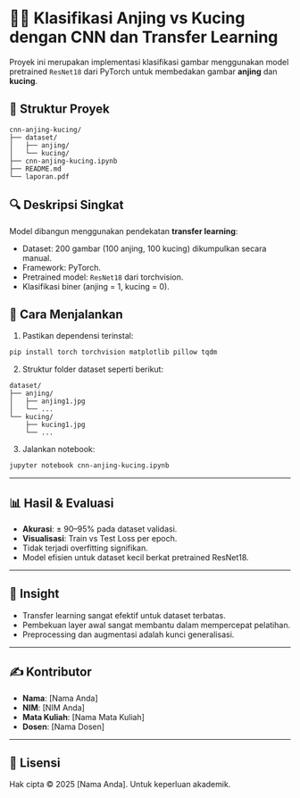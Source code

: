 
# 🐶🐱 Klasifikasi Anjing vs Kucing dengan CNN dan Transfer Learning

Proyek ini merupakan implementasi klasifikasi gambar menggunakan model pretrained `ResNet18` dari PyTorch untuk membedakan gambar **anjing** dan **kucing**.

## 📁 Struktur Proyek

```
cnn-anjing-kucing/
├── dataset/
│   ├── anjing/
│   └── kucing/
├── cnn-anjing-kucing.ipynb
├── README.md
└── laporan.pdf
```

## 🔍 Deskripsi Singkat

Model dibangun menggunakan pendekatan **transfer learning**:
- Dataset: 200 gambar (100 anjing, 100 kucing) dikumpulkan secara manual.
- Framework: PyTorch.
- Pretrained model: `ResNet18` dari torchvision.
- Klasifikasi biner (anjing = 1, kucing = 0).

## 🚀 Cara Menjalankan

1. Pastikan dependensi terinstal:

```bash
pip install torch torchvision matplotlib pillow tqdm
```

2. Struktur folder dataset seperti berikut:

```
dataset/
├── anjing/
│   ├── anjing1.jpg
│   └── ...
└── kucing/
    ├── kucing1.jpg
    └── ...
```

3. Jalankan notebook:

```bash
jupyter notebook cnn-anjing-kucing.ipynb
```

---

## 📊 Hasil & Evaluasi

- **Akurasi**: ± 90–95% pada dataset validasi.
- **Visualisasi**: Train vs Test Loss per epoch.
- Tidak terjadi overfitting signifikan.
- Model efisien untuk dataset kecil berkat pretrained ResNet18.

---

## 🧠 Insight

- Transfer learning sangat efektif untuk dataset terbatas.
- Pembekuan layer awal sangat membantu dalam mempercepat pelatihan.
- Preprocessing dan augmentasi adalah kunci generalisasi.

---

## ✍️ Kontributor

- **Nama**: [Nama Anda]
- **NIM**: [NIM Anda]
- **Mata Kuliah**: [Nama Mata Kuliah]
- **Dosen**: [Nama Dosen]

---

## 📄 Lisensi

Hak cipta © 2025 [Nama Anda]. Untuk keperluan akademik.

